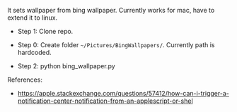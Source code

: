It sets wallpaper from bing wallpaper. Currently works for mac, have to extend it to linux.

* Step 1: Clone repo.

* Step 0: Create folder `~/Pictures/BingWallpapers/`. Currently path is hardcoded.

* Step 2: python bing_wallpaper.py


References:
* https://apple.stackexchange.com/questions/57412/how-can-i-trigger-a-notification-center-notification-from-an-applescript-or-shel





